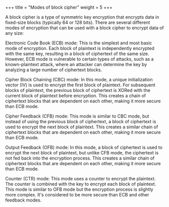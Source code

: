 +++
title = "Modes of block cipher"
weight = 5
+++

A block cipher is a type of symmetric key encryption that encrypts data in fixed-size blocks (typically 64 or 128 bits). There are several different modes of encryption that can be used with a block cipher to encrypt data of any size:

Electronic Code Book (ECB) mode: This is the simplest and most basic mode of encryption. Each block of plaintext is independently encrypted with the same key, resulting in a block of ciphertext of the same size. However, ECB mode is vulnerable to certain types of attacks, such as a known-plaintext attack, where an attacker can determine the key by analyzing a large number of ciphertext blocks.

Cipher Block Chaining (CBC) mode: In this mode, a unique initialization vector (IV) is used to encrypt the first block of plaintext. For subsequent blocks of plaintext, the previous block of ciphertext is XORed with the current block of plaintext before encryption. This creates a chain of ciphertext blocks that are dependent on each other, making it more secure than ECB mode.

Cipher Feedback (CFB) mode: This mode is similar to CBC mode, but instead of using the previous block of ciphertext, a block of ciphertext is used to encrypt the next block of plaintext. This creates a similar chain of ciphertext blocks that are dependent on each other, making it more secure than ECB mode.

Output Feedback (OFB) mode: In this mode, a block of ciphertext is used to encrypt the next block of plaintext, but unlike CFB mode, the ciphertext is not fed back into the encryption process. This creates a similar chain of ciphertext blocks that are dependent on each other, making it more secure than ECB mode.

Counter (CTR) mode: This mode uses a counter to encrypt the plaintext. The counter is combined with the key to encrypt each block of plaintext. This mode is similar to OFB mode but the encryption process is slightly more complex. It's considered to be more secure than ECB and other feedback modes.